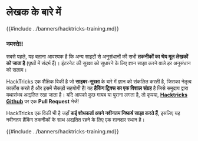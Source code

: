 # लेखक के बारे में

{{#include ../banners/hacktricks-training.md}}

### नमस्ते!!

सबसे पहले, यह बताना आवश्यक है कि अन्य साइटों से अनुसंधानों की सभी **तकनीकों का श्रेय मूल लेखकों को जाता है** (पृष्ठों में संदर्भ हैं)। इंटरनेट की सुरक्षा को सुधारने के लिए ज्ञान साझा करने वाले हर अनुसंधान को सलाम।

HackTricks एक शैक्षिक विकी है जो **साइबर-सुरक्षा** के बारे में ज्ञान को संकलित करती है, जिसका नेतृत्व कार्लोस करते हैं और इसमें सैकड़ों सहयोगी हैं! यह **हैकिंग ट्रिक्स का एक विशाल संग्रह** है जिसे समुदाय द्वारा यथासंभव अद्यतित रखा जाता है। यदि आपको कुछ गायब या पुराना लगता है, तो कृपया, [**Hacktricks Github**](https://github.com/carlospolop/hacktricks) पर एक **Pull Request** भेजें!

HackTricks एक विकी भी है जहाँ **कई शोधकर्ता अपने नवीनतम निष्कर्ष साझा करते हैं**, इसलिए यह नवीनतम हैकिंग तकनीकों के साथ अद्यतित रहने के लिए एक शानदार स्थान है।

{{#include ../banners/hacktricks-training.md}}
